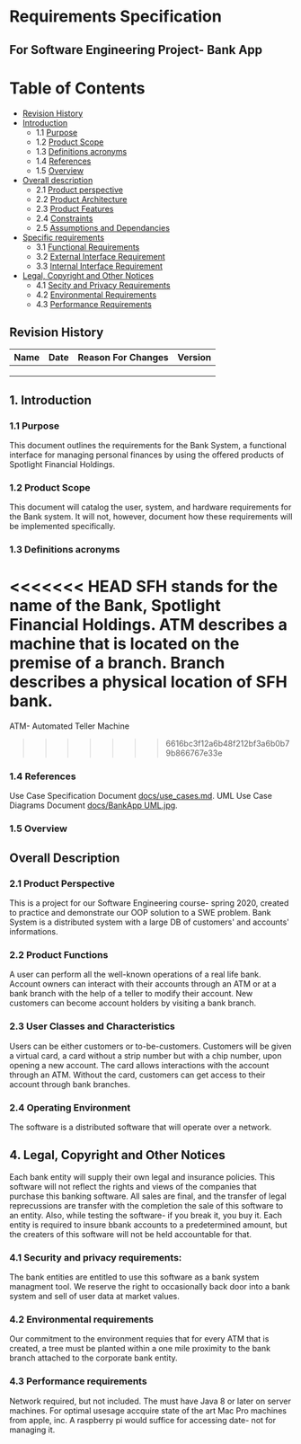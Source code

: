 # Requirements Specification
## For Software Engineering Project- Bank App

Table of Contents
=================
  * [Revision History](#revision-history)
  * [Introduction](#1-introduction)
    * 1.1 [Purpose](#11-purpose)
    * 1.2 [Product Scope](#12-product-scope)    
    * 1.3 [Definitions acronyms](#13-definitions-acronyms)
    * 1.4 [References](#14-references)
    * 1.5 [Overview](#15-overview)
  * [Overall description](#2-overall-description)
    * 2.1 [Product perspective](#21-product-perspective)
    * 2.2 [Product Architecture](#22-product-architecture)
    * 2.3 [Product Features](#23-product-features)
    * 2.4 [Constraints](#24-constraints)
    * 2.5 [Assumptions and Dependancies](#25-assumptions)
  * [Specific requirements](#3-specific-requirements) 
    * 3.1 [Functional Requirements](#31-functional-requirements)
    * 3.2 [External Interface Requirement](#32-external-interface-requirement)
    * 3.3 [Internal Interface Requirement](#33-internal-interface-requirements)
  * [Legal, Copyright and Other Notices](#4-legal-copyright-and-other-notices)
    * 4.1 [Secity and Privacy Requirements](#41-Security-and-privacy-requirements)
    * 4.2 [Environmental Requirements](#42-environmental-requirements)
    * 4.3 [Performance Requirements](#43-performance-requirements)



## Revision History
| Name | Date    | Reason For Changes  | Version   |
| ---- | ------- | ------------------- | --------- |
|      |         |                     |           |
|      |         |                     |           |
|      |         |                     |           |

## 1. Introduction
### 1.1 Purpose 
This document outlines the requirements for the Bank System, a functional interface for managing personal finances by using the offered products of Spotlight Financial Holdings.   
### 1.2 Product Scope
This document will catalog the user, system, and hardware requirements for the Bank system. It will not, however, document how these requirements will be implemented specifically. 
### 1.3 Definitions acronyms
<<<<<<< HEAD
SFH stands for the name of the Bank, Spotlight Financial Holdings.
ATM describes a machine that is located on the premise of a branch.
Branch describes a physical location of SFH bank.
=======
ATM- Automated Teller Machine


>>>>>>> 6616bc3f12a6b48f212bf3a6b0b79b866767e33e
### 1.4 References
Use Case Specification Document [docs/use_cases.md](docs/use_cases.md).
UML Use Case Diagrams Document [docs/BankApp UML.jpg](docs/BankApp_UML.jpg).

### 1.5 Overview

## Overall Description
### 2.1 Product Perspective
This is a project for our Software Engineering course- spring 2020, created to practice and demonstrate our OOP solution to a SWE problem. Bank System is a distributed system with a large DB of customers' and accounts' informations.
### 2.2 Product Functions
A user can perform all the well-known operations of a real life bank. Account owners can interact with their accounts through an ATM or at a bank branch with the help of a teller to modify their account. New customers can become account holders by visiting a bank branch. 
### 2.3 User Classes and Characteristics
Users can be either customers or to-be-customers. Customers will be given a virtual card, a card without a strip number but with a chip number, upon opening a new account. The card allows interactions with the account through an ATM. Without the card, customers can get access to their account through bank branches. 
### 2.4 Operating Environment
The software is a distributed software that will operate over a network.


## 4. Legal, Copyright and Other Notices
Each bank entity will supply their own legal and insurance policies. This software will not reflect the 
rights and views of the companies that purchase this banking software.
All sales are final, and the transfer of legal reprecussions are transfer with the completion the sale of this
software to an entity. Also, while testing the software- if you break it, you buy it.
Each entity is required to insure bbank accounts to a predetermined amount, but the creaters of this software
will not be held accountable for that. 
### 4.1 Security and privacy requirements:
The bank entities are entitled to use this software as a bank system managment tool. 
We reserve the right to occasionally back door into a bank system and sell of user data
at market values. 
### 4.2 Environmental requirements
Our commitment to the environment requies that for every ATM that is created, a tree must be planted 
within a one mile proximity to the bank branch attached to the corporate bank entity. 
### 4.3 Performance requirements
Network required, but not included. 
The must have Java 8 or later on server machines. 
For optimal usesage accquire state of the art Mac Pro machines from apple, inc. A raspberry pi would suffice for
accessing date- not for managing it. 